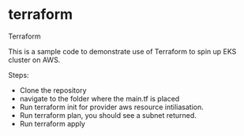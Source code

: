 # terraform
Terraform

This is a sample code to demonstrate use of Terraform to spin up EKS cluster on AWS.

Steps: 
- Clone the repository
- navigate to the folder where the main.tf is placed
- Run terraform init for provider aws resource intiliasation.
- Run terraform plan, you should see a subnet returned.
- Run terraform apply
